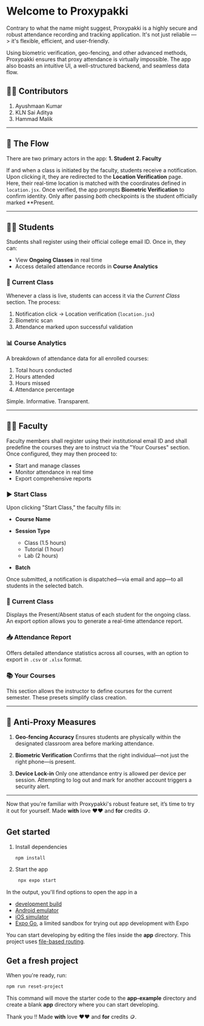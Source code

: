 # Welcome to Proxypakki

Contrary to what the name might suggest, Proxypakki is a highly secure and robust attendance recording and tracking application. It's not just reliable —> it's flexible, efficient, and user-friendly.

Using biometric verification, geo-fencing, and other advanced methods, Proxypakki ensures that proxy attendance is virtually impossible. The app also boasts an intuitive UI, a well-structured backend, and seamless data flow.

## 👨‍💻 Contributors

1. Ayushmaan Kumar
2. KLN Sai Aditya
3. Hammad Malik

---

## 🎯 The Flow

There are two primary actors in the app:
**1. Student**
**2. Faculty**

If and when a class is initiated by the faculty, students receive a notification. Upon clicking it, they are redirected to the **Location Verification** page. Here, their real-time location is matched with the coordinates defined in `location.jsx`. Once verified, the app prompts **Biometric Verification** to confirm identity. Only after passing *both* checkpoints is the student officially marked **Present.

---

## 🧑‍🎓 Students

Students shall register using their official college email ID. Once in, they can:

* View **Ongoing Classes** in real time
* Access detailed attendance records in **Course Analytics**

### 📍 Current Class

Whenever a class is live, students can access it via the *Current Class* section. The process:

1. Notification click → Location verification (`location.jsx`)
2. Biometric scan
3. Attendance marked upon successful validation

### 📊 Course Analytics

A breakdown of attendance data for all enrolled courses:

1. Total hours conducted
2. Hours attended
3. Hours missed
4. Attendance percentage

Simple. Informative. Transparent.

---

## 👨‍🏫 Faculty

Faculty members shall register using their institutional email ID and shall predefine the courses they are to instruct via the "Your Courses" section. Once configured, they may then proceed to:

* Start and manage classes
* Monitor attendance in real time
* Export comprehensive reports

### ▶️ Start Class

Upon clicking "Start Class," the faculty fills in:

* **Course Name**
* **Session Type**

  * Class (1.5 hours)
  * Tutorial (1 hour)
  * Lab (2 hours)
* **Batch**

Once submitted, a notification is dispatched—via email and app—to all students in the selected batch.

### 🔎 Current Class

Displays the Present/Absent status of each student for the ongoing class. An export option allows you to generate a real-time attendance report.

### 📥 Attendance Report

Offers detailed attendance statistics across all courses, with an option to export in `.csv` or `.xlsx` format.

### 📚 Your Courses

This section allows the instructor to define courses for the current semester. These presets simplify class creation.

---

## 🔐 Anti-Proxy Measures

1. **Geo-fencing Accuracy**
   Ensures students are physically within the designated classroom area before marking attendance.

2. **Biometric Verification**
   Confirms that the right individual—not just the right phone—is present.

3. **Device Lock-in**
   Only one attendance entry is allowed per device per session. Attempting to log out and mark for another account triggers a security alert.

---

Now that you're familiar with Proxypakki's robust feature set, it’s time to try it out for yourself. 
Made **with** love ❤️❤️ and **for** credits 🪙.


## Get started

1. Install dependencies

   ```bash
   npm install
   ```

2. Start the app

   ```bash
    npx expo start
   ```

In the output, you'll find options to open the app in a

- [development build](https://docs.expo.dev/develop/development-builds/introduction/)
- [Android emulator](https://docs.expo.dev/workflow/android-studio-emulator/)
- [iOS simulator](https://docs.expo.dev/workflow/ios-simulator/)
- [Expo Go](https://expo.dev/go), a limited sandbox for trying out app development with Expo

You can start developing by editing the files inside the **app** directory. This project uses [file-based routing](https://docs.expo.dev/router/introduction).

## Get a fresh project

When you're ready, run:

```bash
npm run reset-project
```

This command will move the starter code to the **app-example** directory and create a blank **app** directory where you can start developing.


Thank you !!
Made **with** love ❤️❤️ and **for** credits 🪙.
